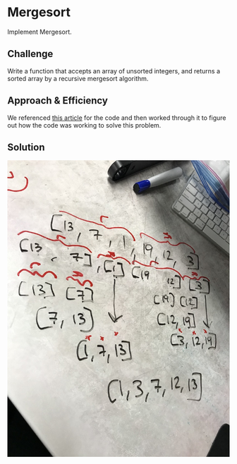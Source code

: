 # Mergesort
Implement Mergesort.


## Challenge
Write a function that accepts an array of unsorted integers, and returns a sorted array by a recursive mergesort algorithm.

## Approach & Efficiency
We referenced [this article](https://medium.com/techtrument/implementing-merge-sort-in-javascript-898d5f54a234) for the code and then worked through it to figure out how the code was working to solve this problem.

## Solution
![merge sort work](mergesort.jpg)